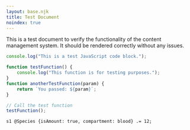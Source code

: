 ```yaml
---
layout: base.njk
title: Test Document
noindex: true
---
```


This is a test document to verify the functionality of the content management system. It should be rendered correctly without any issues.

```js
console.log("This is a test JavaScript code block.");

function testFunction() {
    console.log("This function is for testing purposes.");
}
function anotherTestFunction(param) {
    return `You passed: ${param}`;
}

// Call the test function
testFunction();
```

```heta
s1 @Species {isAmount: true, compartment: blood} .= 12;
```